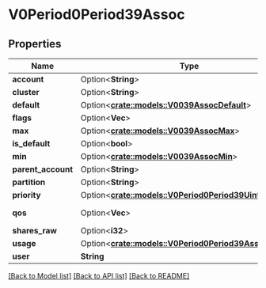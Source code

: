 # V0Period0Period39Assoc

## Properties

Name | Type | Description | Notes
------------ | ------------- | ------------- | -------------
**account** | Option<**String**> |  | [optional]
**cluster** | Option<**String**> |  | [optional]
**default** | Option<[**crate::models::V0039AssocDefault**](v0_0_39_assoc_default.md)> |  | [optional]
**flags** | Option<**Vec<String>**> |  | [optional]
**max** | Option<[**crate::models::V0039AssocMax**](v0_0_39_assoc_max.md)> |  | [optional]
**is_default** | Option<**bool**> |  | [optional]
**min** | Option<[**crate::models::V0039AssocMin**](v0_0_39_assoc_min.md)> |  | [optional]
**parent_account** | Option<**String**> |  | [optional]
**partition** | Option<**String**> |  | [optional]
**priority** | Option<[**crate::models::V0Period0Period39Uint32NoVal**](v0.0.39_uint32_no_val.md)> |  | [optional]
**qos** | Option<**Vec<String>**> | List of QOS names | [optional]
**shares_raw** | Option<**i32**> |  | [optional]
**usage** | Option<[**crate::models::V0Period0Period39AssocUsage**](v0.0.39_assoc_usage.md)> |  | [optional]
**user** | **String** |  | 

[[Back to Model list]](../README.md#documentation-for-models) [[Back to API list]](../README.md#documentation-for-api-endpoints) [[Back to README]](../README.md)


